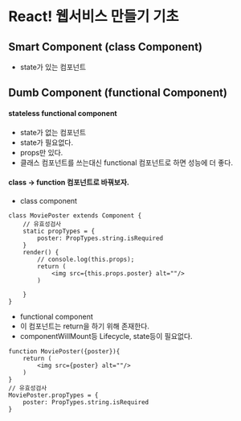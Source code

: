 # React! 웹서비스 만들기 기초

## Smart Component (class Component)
- state가 있는 컴포넌트

## Dumb Component (functional Component)
#### stateless functional component
- state가 없는 컴포넌트
- state가 필요없다.
- props만 있다.
- 클래스 컴포넌트를 쓰는대신 functional 컴포넌트로 하면 성능에 더 좋다.

#### class -> function 컴포넌트로 바꿔보자.
- class component
```
class MoviePoster extends Component {
    // 유효성검사
    static propTypes = {
        poster: PropTypes.string.isRequired
    }
    render() {
        // console.log(this.props);
        return (
            <img src={this.props.poster} alt=""/>
        )

    }
}
```
- functional component
 - 이 컴포넌트는 return을 하기 위해 존재한다.
 - componentWillMount등 Lifecycle, state등이 필요없다.
```
function MoviePoster({poster}){
    return (
        <img src={poster} alt=""/>
    )
}
// 유효성검사
MoviePoster.propTypes = {
    poster: PropTypes.string.isRequired
}
```
